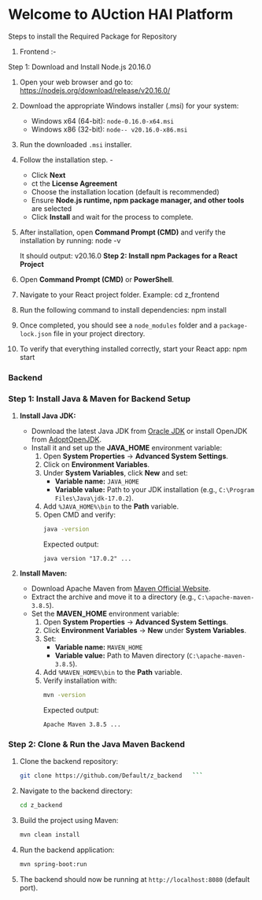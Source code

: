 # Welcome to AUction HAI Platform

Steps to install the Required Package for Repository

1. Frontend :-

Step 1: Download and Install Node.js 20.16.0
1. Open your web browser and go to:
   https://nodejs.org/download/release/v20.16.0/
2. Download the appropriate Windows installer (.msi) for your system:
   - Windows x64 (64-bit): `node-0.16.0-x64.msi`
   - Windows x86 (32-bit): `node-- v20.16.0-x86.msi`
3. Run the downloaded `.msi` installer.
4. Follow the installation step. - 
   - Click **Next**
   - ct the **License Agreement**
   - Choose the installation location (default is recommended)
   - Ensure **Node.js runtime, npm package manager, and other tools** are selected
   - Click **Install** and wait for the process to complete.
5. After installation, open **Command Prompt (CMD)** and verify the installation by running:
   node -v

   It should output:
   v20.16.0
**Step 2: Install npm Packages for a React Project**
1. Open **Command Prompt (CMD)** or **PowerShell**.
2. Navigate to your React project folder. Example:
   cd z_frontend
3. Run the following command to install dependencies:
   npm install
4. Once completed, you should see a `node_modules` folder and a `package-lock.json` file in your project directory.
5. To verify that everything installed correctly, start your React app:
   npm start
   
### **Backend**

### **Step 1: Install Java & Maven for Backend Setup**
1. **Install Java JDK:**
   - Download the latest Java JDK from [Oracle JDK](https://www.oracle.com/java/technologies/javase-downloads.html) or install OpenJDK from [AdoptOpenJDK](https://adoptopenjdk.net/).
   - Install it and set up the **JAVA_HOME** environment variable:
     1. Open **System Properties** → **Advanced System Settings**.
     2. Click on **Environment Variables**.
     3. Under **System Variables**, click **New** and set:
        - **Variable name:** `JAVA_HOME`
        - **Variable value:** Path to your JDK installation (e.g., `C:\Program Files\Java\jdk-17.0.2`).
     4. Add `%JAVA_HOME%\bin` to the **Path** variable.
     5. Open CMD and verify:
        ```sh
        java -version
        ```
        Expected output:
        ```
        java version "17.0.2" ...
        ```

2. **Install Maven:**
   - Download Apache Maven from [Maven Official Website](https://maven.apache.org/download.cgi).
   - Extract the archive and move it to a directory (e.g., `C:\apache-maven-3.8.5`).
   - Set the **MAVEN_HOME** environment variable:
     1. Open **System Properties** → **Advanced System Settings**.
     2. Click **Environment Variables** → **New** under **System Variables**.
     3. Set:
        - **Variable name:** `MAVEN_HOME`
        - **Variable value:** Path to Maven directory (`C:\apache-maven-3.8.5`).
     4. Add `%MAVEN_HOME%\bin` to the **Path** variable.
     5. Verify installation with:
        ```sh
        mvn -version
        ```
        Expected output:
        ```
        Apache Maven 3.8.5 ...
        ```

### **Step 2: Clone & Run the Java Maven Backend**
1. Clone the backend repository:
   ```sh
   git clone https://github.com/Default/z_backend   ```
2. Navigate to the backend directory:
   ```sh
   cd z_backend
   ```
3. Build the project using Maven:
   ```sh
   mvn clean install
   ```
4. Run the backend application:
   ```sh
   mvn spring-boot:run
   ```
5. The backend should now be running at `http://localhost:8080` (default port).


